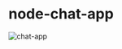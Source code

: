 # node-chat-app
![chat-app](https://github.com/uniqueayo1988/node-chat-app/workflows/chat-app/badge.svg)
